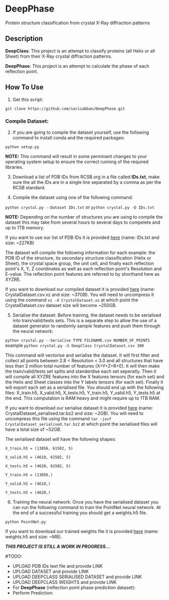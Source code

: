 # DeepPhase
 Protein structure classification from crystal X-Ray diffraction patterns

## Description
**DeepClass**: This project is an attempt to classify proteins (all Helix or all Sheet) from their X-Ray crystal diffraction patterns.

**DeepPhase**: This project is an attempt to calculate the phase of each reflection point.

## How To Use
1. Get this script:

`git clone https://github.com/sarisabban/DeepPhase.git`

### Compile Dataset:
2. If you are going to compile the dataset yourself, use the following command to install conda and the required packages:

`python setup.py`

**NOTE:** This command will result in some perminant changes to your operating system setup to ensure the correct running of the required libraries.

3. Download a list of PDB IDs from RCSB.org in a file called **IDs.txt**, make sure the all the IDs are in a single line separated by a comma as per the RCSB standard.

4. Compile the dataset using one of the following command:

`python crystal.py --Dataset IDs.txt` or `python crystal.py -D IDs.txt`

**NOTE:** Depending on the number of structures you are using to compile the dataset this may take from several hours to several days to compelete and up to 1TB memory.

If you want to use our list of PDB IDs it is provided [here](https://www.dropbox.com/s/1ytior1eu28rbwo/IDs.txt?dl=0) (name: IDs.txt and size: ~227KB)

The dataset will compile the following information for each example: the PDB ID of the structure, its secondary structure classification (Helix or Sheet), the crystal space group, the unit cell, and finally each reflection point's X, Y, Z coordinates as well as each reflection point's Resolution and E-value. The reflection point features are referred to by shorthand here as XYZRE.

If you want to download our compiled dataset it is provided [here]() (name: CrystalDataset.csv.xz and size: ~37GB). You will need to uncompress it using the command `xz -d CrystalDataset.xz` at which point the CrystalDataset.csv dataset size will become ~250GB.

5. Serialise the dataset:
Before training, the dataset needs to be serialised into train/valid/tests sets. This is a separate step to allow the use of a dataset generator to randomly sample features and push them through the neural network:

`python crystal.py --Serialise TYPE FILENAME.csv NUMBER_OF_POINTS` example `python crystal.py -S DeepClass CrystalDataset.csv 300`

This command will vectorise and serialise the dataset. It will first filter and collect all points between 2.8 < Resolution < 3.0 and all structures that have less than 2 million total number of features (X+Y+Z+R+E). It will then make the train/valid/tests set splits and standerdise each set seperatly. Then it will compile all XYZRE features into the X features tensors (for each set) and the Helix and Sheet classes into the Y labels tensors (for each set). Finally it will export each set as a serialised file. You should end up with the following files: X_train.h5, X_valid.h5, X_tests.h5, Y_train.h5, Y_valid.h5, Y_tests.h5 at the end. This computation is RAM heavy and might require up to 1TB RAM.

If you want to download our serialise dataset it is provided [here](https://www.dropbox.com/s/fxvf7joc84z3wl0/CrystalDataset_serialised.tar.bz2?dl=0) (name: CrystalDataset_serialised.tar.bz2 and size: ~2GB). You will need to uncompress this file using the command `tar -jxvf CrystalDataset_serialised.tar.bz2` at which point the serialised files will have a total size of ~52GB.

The serialised dataset will have the following shapes:

```
X_train.h5 = (13856, 61502, 5)

X_valid.h5 = (4618, 61502, 5)

X_tests.h5 = (4620, 61502, 5)

Y_train.h5 = (13856,)

Y_valid.h5 = (4618,)

Y_tests.h5 = (4620,)
```

6. Training the neural network:
Once you have the serialised dataset you can run the following command to train the PointNet neural network. At the end of a successful training you should get a weights.h5 file. 

`python PointNet.py`

If you want to download our trained weights file it is provided [here]() (name: weights.h5 and size: ~MB).




















***THIS PROJECT IS STILL A WORK IN PROGRESS...***

#TODO:
* UPLOAD PDB IDs text file and provide LINK
* UPLOAD DATASET and provide LINK
* UPLOAD DEEPCLASS SERIALISED DATASET and provide LINK
* UPLOAD DEEPCLASS WEIGHTS and provide LINK
* For **DeepPhase** (reflection point phase prediction dataset):
* Perform Prediction:

